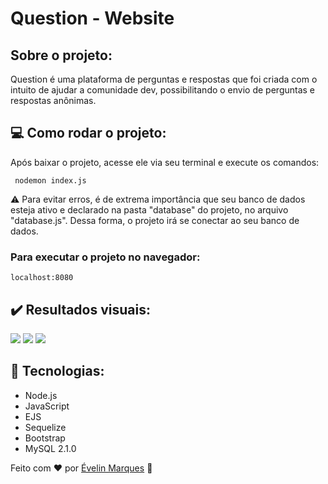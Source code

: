 # Question - Website

## Sobre o projeto: 
Question é uma plataforma de perguntas e respostas que foi criada com o intuito de ajudar a comunidade dev, possibilitando o envio de perguntas e respostas anônimas.

## 💻 Como rodar o projeto:
Após baixar o projeto, acesse ele via seu terminal e execute os comandos:

```
 nodemon index.js
 ```

⚠️ Para evitar erros, é de extrema importância que seu banco de dados esteja ativo e declarado na pasta "database" do projeto, no arquivo "database.js". Dessa forma, o projeto irá se conectar ao seu banco de dados. 

### Para executar o projeto no navegador:
```
localhost:8080
```

## ✔️ Resultados visuais:

<img src="https://user-images.githubusercontent.com/56482367/91750447-7e514380-eb99-11ea-920f-009f0304bf09.png">

<img src="https://user-images.githubusercontent.com/56482367/91750515-9aed7b80-eb99-11ea-975f-734233baab33.png">

<img src="https://user-images.githubusercontent.com/56482367/91750371-61b50b80-eb99-11ea-8dd9-15c5d4d3a5ac.png">


## 🚀 Tecnologias:

* Node.js
* JavaScript
* EJS
* Sequelize
* Bootstrap
* MySQL 2.1.0

Feito com ♥ por <a href="https://www.linkedin.com/in/evelinmarquess/">Évelin Marques</a> 👋



